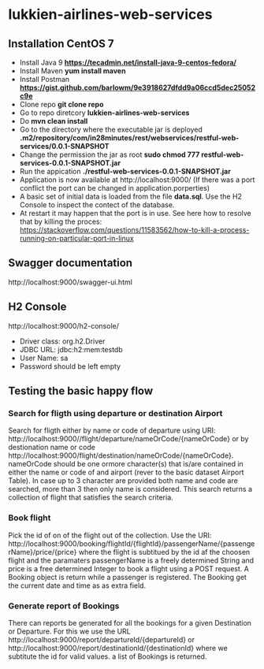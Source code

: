 
# lukkien-airlines-web-services



## Installation CentOS 7


* Install Java 9  **https://tecadmin.net/install-java-9-centos-fedora/**
* Install Maven  **yum install maven**
* Install Postman **https://gist.github.com/barlowm/9e3918627dfdd9a06ccd5dec25052c9e**
* Clone repo **git clone repo**
* Go to repo diretcory **lukkien-airlines-web-services**
* Do **mvn clean install**
* Go to the directory where the executable jar is deployed **.m2/repository/com/in28minutes/rest/webservices/restful-web-services/0.0.1-SNAPSHOT**
* Change the permission the jar as root  **sudo chmod  777 restful-web-services-0.0.1-SNAPSHOT.jar**
* Run the appication   **./restful-web-services-0.0.1-SNAPSHOT.jar**
* Application is now available at http://localhost:9000/  (If there was a port conflict the port can be changed in application.porperties)
* A basic set of initial data is loaded from the file **data.sql**. Use the H2 Console to inspect the contect of the database.
* At restart it may happen that the port is in use. See here how to resolve that by killing the proces: https://stackoverflow.com/questions/11583562/how-to-kill-a-process-running-on-particular-port-in-linux




## Swagger documentation
http://localhost:9000/swagger-ui.html

## H2 Console
http://localhost:9000/h2-console/

* Driver class: org.h2.Driver
* JDBC URL: jdbc:h2:mem:testdb
* User Name: sa
* Password should be left empty




## Testing the basic happy flow

### Search for fligth using departure or destination Airport 
Search for fligth either by name or code of departure using URI: http://localhost:9000//flight/departure/nameOrCode/{nameOrCode} 
or by destionation name or code http://localhost:9000/flight/destination/nameOrCode/{nameOrCode}. nameOrCode should be one ormore character(s) that is/are contained in either the name or code of and airport (rever to the basic dataset Airport Table). In case up to 3 character are provided both name and code are searched, more than 3 then only name is considered. This search returns a collection of flight that satisfies the search criteria.

### Book flight
Pick the id of on of the flight out of the collection. Use the URI: http://localhost:9000/booking/flightId/{flightId}/passengerName/{passengerName}/price/{price} where the flight is subtitued by the id af the choosen flight and the
paramaters passengerName is a freely determined String and price is a free determined Integer to book a flight using a POST request. A Booking object is return while a passenger is registered. The Booking get the current date and time as as extra field.

### Generate report of Bookings

There can reports be generated for all the bookings for a given Destination or Departure. For this we use the URL http://localhost:9000/report/departureId/{departureId}   or http://localhost:9000/report/destinationId/{destinationId} where we subtitute the id for valid values. a list of Bookings is returned.

